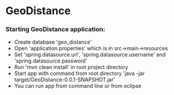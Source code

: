 # GeoDistance
### Starting GeoDistance application:
* Create database 'geo_distance'
* Open 'application.properties' which is in src->main->resources
* Set 'spring.datasource.url', 'spring.datasource.username' and 'spring.datasource.password'
* Run 'mvn clean install' in root project directory
* Start app with command from root directory 'java -jar target/GeoDistance-0.0.1-SNAPSHOT.jar'
* You can run app from command line or from eclipse
